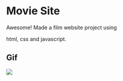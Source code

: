 <h1>Movie Site</h1>

Awesome! 
Made a film website project using 

html, css and javascript.

<h2>Gif</h2>

![](movie.gif)

